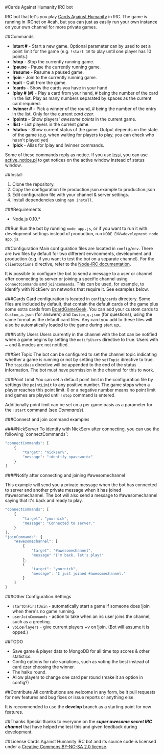 #Cards Against Humanity IRC bot

IRC bot that let's you play [Cards Against Humanity](http://www.cardsagainsthumanity.com/) in IRC. The game is running in IRCnet on #cah, but you can just as easily run your own instance on your own channel for more private games.

##Commands
* **!start #** - Start a new game. Optional parameter can by used to set a point limit for the game (e.g. `!start 10` to play until one player has 10 points.)
* **!stop** - Stop the currently running game.
* **!pause** - Pause the currently running game.
* **!resume** - Resume a paused game.
* **!join** - Join to the currently running game.
* **!quit** - Quit from the game.
* **!cards** - Show the cards you have in your hand.
* **!play # (#)** - Play a card from your hand, # being the number of the card in the list. Play as many numbers separated by spaces as the current card required.
* **!winner #** - Pick a winner of the round, # being the number of the entry in the list. Only for the current *card czar*.
* **!points** - Show players' *awesome points* in the current game.
* **!list** - List players in the current game.
* **!status** - Show current status of the game. Output depends on the state of the game (e.g. when waiting for players to play, you can check who hasn't played yet)
* **!pick** - Alias for !play and !winner commands.

Some of these commands reply as notice. If you use [Irssi](http://www.irssi.org), you can use [active_notice.pl](http://scripts.irssi.org/scripts/active_notice.pl) to get notices on the active window instead of status window.

##Install
1. Clone the repository.
2. Copy the configuration file production.json.example to production.json
2. Edit configuration file with your channel & server settings.
3. Install dependencies using `npm install`.

###Requirements
* Node.js 0.10.*

##Run
Run the bot by running `node app.js`, or if you want to run it with development settings instead of production, run `NODE_ENV=development node app.js`.

##Configuration
Main configuration files are located in `config/env`. There are two files by default for two different environments, development and production (e.g. if you want to test the bot on a separate channel). For the `clientOptions` directive, refer to the [Node-IRC documentation](https://node-irc.readthedocs.org/en/latest/API.html#client).

It is possible to configure the bot to send a message to a user or channel after connecting to server or joining a specific channel using `connectCommands` and `joinCommands`. This can be used, for example, to identify with NickServ on networks that require it. See examples below.

###Cards
Card configuration is located in `config/cards` directory. Some files are included by default, that contain the default cards of the game plus some extra cards from [BoardGameGeek](http://boardgamegeek.com/). You can add your custom cards to `Custom_a.json` (for answers) and `Custom_q.json` (for questions), using the same format as the default card files. Any card you add to these files will also be automatically loaded to the game during start up..

###Notify Users
Users currently in the channel with the bot can be notified when a game begins by setting the `notifyUsers` directive to true. Users with ~ and & modes are not notified.

###Set Topic
The bot can be configured to set the channel topic indicating whether a game is running or not by setting the `setTopic` directive to true. The `topicBase` directive will be appended to the end of the status information. The bot must have permission in the channel for this to work.

###Point Limit
You can set a default point limit in the configuration file by settings the `pointLimit` to any positive number. The game stops when a player reaches this point limit. 0 or a negative number means no point limit and games are played until `!stop` command is entered.

Additionally point limit can be set on a per game basis as a parameter for the `!start` command (see *Commands*).

###Connect and join command examples

####NickServer
To identify with NickServ after connecting, you can use the following ´connectCommands´:

```JavaScript
"connectCommands": [
    {
        "target": "nickserv",
        "message": "identify <password>"
    }
]
```

####Notify after connecting and joining #awesomechannel

This example will send you a private message when the bot has connected to server and another private message when it has joined #awesomechannel. The bot will also send a message to #awesomechannel saying that it's back and ready to play.

```JavaScript
"connectCommands": [
    {
        "target": "yournick",
        "message": "Connected to server."
    }
],
"joinCommands": {
	"#awesomechannel": [
		{
			"target": "#awesomechannel",
			"message" "I'm back, let's play!"
		},
		{
			"target": "yournick",
			"message": "I just joined #awesomechannel."
		}
	]
}
```
###Other Configuration Settings
* `startOnFirstJoin` - automatically start a game if someone does !join when there's no game running.
* `userJoinCommands` - action to take when an irc user joins the channel, such as a greeting.
* `voicePlayers` - give current players +v on !join. (Bot will assume it is opped.)

##TODO
* Save game & player data to MongoDB for all time top scores & other statistics.
* Config options for rule variations, such as voting the best instead of card czar choosing the winner.
* The haiku round.
* Allow players to change one card per round (make it an option in config?)

##Contribute
All contributions are welcome in any form, be it pull requests for new features and bug fixes or issue reports or anything else.

It is recommended to use the **develop** branch as a starting point for new features.

##Thanks
Special thanks to everyone on the ***super awesome secret IRC channel*** that have helped me test this and given feedback during development.

##License
Cards Against Humanity IRC bot and its source code is licensed under a [Creative Commons BY-NC-SA 2.0 license](http://creativecommons.org/licenses/by-nc-sa/2.0/).
